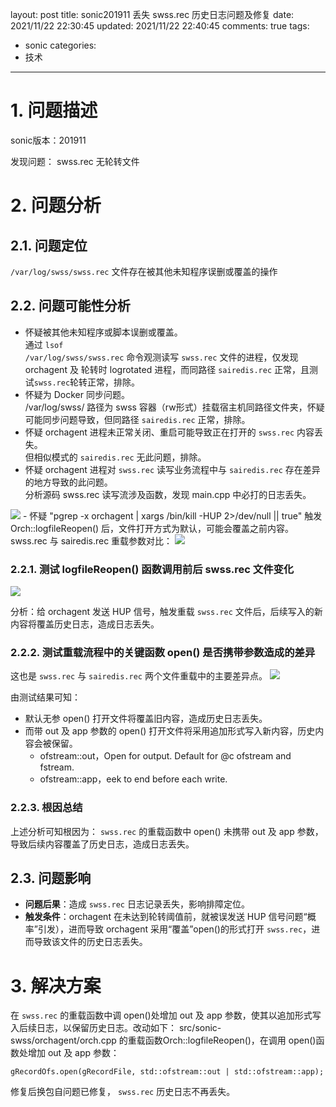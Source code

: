 layout: post
title: sonic201911 丢失 swss.rec 历史日志问题及修复
date: 2021/11/22 22:30:45
updated: 2021/11/22 22:40:45
comments: true
tags: 
- sonic
categories:
- 技术

---

# 1. 问题描述

sonic版本：201911

发现问题： swss.rec 无轮转文件

<!-- more -->

# 2. 问题分析
## 2.1. 问题定位
<code>/var/log/swss/swss.rec</code> 文件存在被其他未知程序误删或覆盖的操作

## 2.2. 问题可能性分析
- 怀疑被其他未知程序或脚本误删或覆盖。<br>通过 <code>lsof /var/log/swss/swss.rec</code> 命令观测读写 <code>swss.rec</code> 文件的进程，仅发现 orchagent 及 轮转时 logrotated 进程，而同路径 <code>sairedis.rec</code> 正常，且测试<code>swss.rec</code>轮转正常，排除。
- 怀疑为 Docker 同步问题。<br>/var/log/swss/ 路径为 swss 容器（rw形式）挂载宿主机同路径文件夹，怀疑可能同步问题导致，但同路径 <code>sairedis.rec</code> 正常，排除。
- 怀疑 orchagent 进程未正常关闭、重启可能导致正在打开的 <code>swss.rec</code> 内容丢失。<br>但相似模式的 <code>sairedis.rec</code> 无此问题，排除。
- 怀疑 orchagent 进程对 <code>swss.rec</code> 读写业务流程中与 <code>sairedis.rec</code> 存在差异的地方导致的此问题。<br>分析源码 swss.rec 读写流涉及函数，发现 main.cpp 中必打的日志丢失。
<img src="../../../../uploads/Analyze_the_source_code_swss.rec_read_and_write_flow_involves_functions.png" class="full-image" />
- 怀疑 "pgrep -x orchagent | xargs /bin/kill -HUP 2>/dev/null || true" 触发 Orch::logfileReopen() 后，文件打开方式为默认，可能会覆盖之前内容。<br>swss.rec 与 sairedis.rec 重载参数对比：
<img src="../../../../uploads/Comparison_of_swss.rec_and_sairedis.rec_overload_parameters.png" class="full-image" />

### 2.2.1. 测试 logfileReopen() 函数调用前后 swss.rec 文件变化
<img src="../../../../uploads/Test_logfileReopen_the_swss.rec.png" class="full-image" />

分析：给 orchagent 发送 HUP 信号，触发重载 <code>swss.rec</code> 文件后，后续写入的新内容将覆盖历史日志，造成日志丢失。

### 2.2.2. 测试重载流程中的关键函数 open() 是否携带参数造成的差异
这也是 <code>swss.rec</code> 与 <code>sairedis.rec</code> 两个文件重载中的主要差异点。
<img src="../../../../uploads/Test_the_open_file_func_with_no_parameters_and_with_parameters.png" class="full-image" />

由测试结果可知：
- 默认无参 open() 打开文件将覆盖旧内容，造成历史日志丢失。
- 而带 out 及 app 参数的 open() 打开文件将采用追加形式写入新内容，历史内容会被保留。
  - ofstream::out，Open for output.  Default for @c ofstream and fstream.
  - ofstream::app，eek to end before each write. 

### 2.2.3. 根因总结
上述分析可知根因为： <code>swss.rec</code> 的重载函数中 open() 未携带 out 及 app 参数，导致后续内容覆盖了历史日志，造成日志丢失。

## 2.3. 问题影响
- **问题后果**：造成 <code>swss.rec</code> 日志记录丢失，影响排障定位。
- **触发条件**：orchagent 在未达到轮转阈值前，就被误发送 HUP 信号问题“概率”引发），进而导致 orchagent 采用“覆盖”open()的形式打开 <code>swss.rec</code>，进而导致该文件的历史日志丢失。

# 3. 解决方案
在 <code>swss.rec</code> 的重载函数中调 open()处增加 out 及 app 参数，使其以追加形式写入后续日志，以保留历史日志。改动如下：
src/sonic-swss/orchagent/orch.cpp 的重载函数Orch::logfileReopen()，在调用 open()函数处增加 out 及 app 参数：

```shell
gRecordOfs.open(gRecordFile, std::ofstream::out | std::ofstream::app);
```

修复后换包自问题已修复， <code>swss.rec</code> 历史日志不再丢失。
